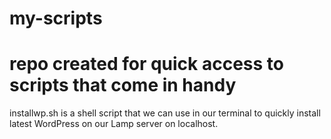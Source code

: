 # my-scripts
# repo created for quick access to scripts that come in handy

installwp.sh is a shell script that we can use in our terminal to quickly install latest WordPress on our Lamp server on localhost.
